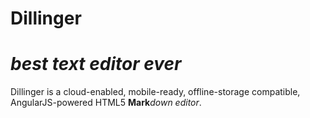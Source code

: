 # Dillinger

# *best text editor ever*

Dillinger is a cloud-enabled, mobile-ready, offline-storage compatible,
AngularJS-powered       HTML5 **Mark***down* *editor*.


